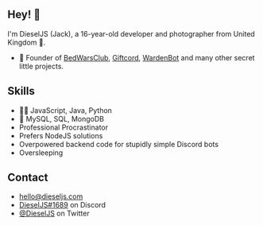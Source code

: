 <!-- ### Hi there 👋 -->

<!--
**DieselGaming/DieselGaming** is a ✨ _special_ ✨ repository because its `README.md` (this file) appears on your GitHub profile.

Here are some ideas to get you started:

- 🔭 I’m currently working on ...
- 🌱 I’m currently learning ...
- 👯 I’m looking to collaborate on ...
- 🤔 I’m looking for help with ...
- 💬 Ask me about ...
- 📫 How to reach me: ...
- 😄 Pronouns: ...
- ⚡ Fun fact: ...
-->

## Hey! 👋
I'm DieselJS (Jack), a 16-year-old developer and photographer from United Kingdom 👑.

- 🧭 Founder of [BedWarsClub](https://github.com/BedWarsClub), [Giftcord](https://giftcord.xyz), [WardenBot](https://wardenbot.com) and many other secret little projects.

## Skills
- 👨‍💻 JavaScript, Java, Python
- 💽 MySQL, SQL, MongoDB
- Professional Procrastinator
- Prefers NodeJS solutions
- Overpowered backend code for stupidly simple Discord bots
- Oversleeping

## Contact
- [hello@dieseljs.com](mailto:hello@dieseljs.com)
- [DieselJS#1689](https://discordapp.com/channels/@me/414713250832449536/) on Discord
- [@DieselJS](https://twitter.com/DieselJS1) on Twitter
